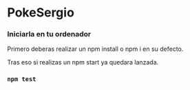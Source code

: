 # PokeSergio

### Iniciarla en tu ordenador

Primero deberas realizar un npm install o npm i en su defecto.

Tras eso si realizas un npm start ya quedara lanzada.

### `npm test`

